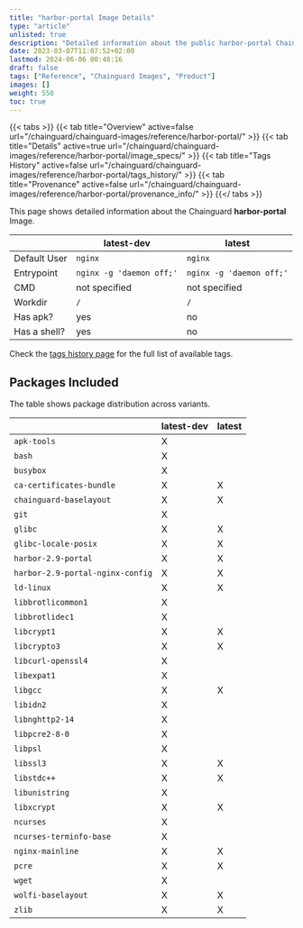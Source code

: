 ```yaml
---
title: "harbor-portal Image Details"
type: "article"
unlisted: true
description: "Detailed information about the public harbor-portal Chainguard Image."
date: 2023-03-07T11:07:52+02:00
lastmod: 2024-06-06 00:48:16
draft: false
tags: ["Reference", "Chainguard Images", "Product"]
images: []
weight: 550
toc: true
---
```


{{< tabs >}}
{{< tab title="Overview" active=false url="/chainguard/chainguard-images/reference/harbor-portal/" >}}
{{< tab title="Details" active=true url="/chainguard/chainguard-images/reference/harbor-portal/image_specs/" >}}
{{< tab title="Tags History" active=false url="/chainguard/chainguard-images/reference/harbor-portal/tags_history/" >}}
{{< tab title="Provenance" active=false url="/chainguard/chainguard-images/reference/harbor-portal/provenance_info/" >}}
{{</ tabs >}}

This page shows detailed information about the Chainguard **harbor-portal** Image.

|              | latest-dev               | latest                   |
|--------------|--------------------------|--------------------------|
| Default User | `nginx`                  | `nginx`                  |
| Entrypoint   | `nginx -g 'daemon off;'` | `nginx -g 'daemon off;'` |
| CMD          | not specified            | not specified            |
| Workdir      | `/`                      | `/`                      |
| Has apk?     | yes                      | no                       |
| Has a shell? | yes                      | no                       |

Check the [tags history page](/chainguard/chainguard-images/reference/harbor-portal/tags_history/) for the full list of available tags.

## Packages Included
The table shows package distribution across variants.

|                                  | latest-dev | latest |
|----------------------------------|------------|--------|
| `apk-tools`                      | X          |        |
| `bash`                           | X          |        |
| `busybox`                        | X          |        |
| `ca-certificates-bundle`         | X          | X      |
| `chainguard-baselayout`          | X          | X      |
| `git`                            | X          |        |
| `glibc`                          | X          | X      |
| `glibc-locale-posix`             | X          | X      |
| `harbor-2.9-portal`              | X          | X      |
| `harbor-2.9-portal-nginx-config` | X          | X      |
| `ld-linux`                       | X          | X      |
| `libbrotlicommon1`               | X          |        |
| `libbrotlidec1`                  | X          |        |
| `libcrypt1`                      | X          | X      |
| `libcrypto3`                     | X          | X      |
| `libcurl-openssl4`               | X          |        |
| `libexpat1`                      | X          |        |
| `libgcc`                         | X          | X      |
| `libidn2`                        | X          |        |
| `libnghttp2-14`                  | X          |        |
| `libpcre2-8-0`                   | X          |        |
| `libpsl`                         | X          |        |
| `libssl3`                        | X          | X      |
| `libstdc++`                      | X          | X      |
| `libunistring`                   | X          |        |
| `libxcrypt`                      | X          | X      |
| `ncurses`                        | X          |        |
| `ncurses-terminfo-base`          | X          |        |
| `nginx-mainline`                 | X          | X      |
| `pcre`                           | X          | X      |
| `wget`                           | X          |        |
| `wolfi-baselayout`               | X          | X      |
| `zlib`                           | X          | X      |

